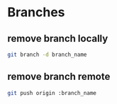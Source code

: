 # Branches

## remove branch locally

```bash
git branch -d branch_name
```
## remove branch remote

```bash
git push origin :branch_name

```
